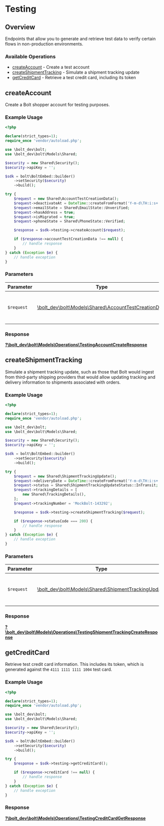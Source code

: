 # Testing


## Overview

Endpoints that allow you to generate and retrieve test data to verify certain
flows in non-production environments.


### Available Operations

* [createAccount](#createaccount) - Create a test account
* [createShipmentTracking](#createshipmenttracking) - Simulate a shipment tracking update
* [getCreditCard](#getcreditcard) - Retrieve a test credit card, including its token

## createAccount

Create a Bolt shopper account for testing purposes.


### Example Usage

```php
<?php

declare(strict_types=1);
require_once 'vendor/autoload.php';

use \bolt_dev\bolt;
use \bolt_dev\bolt\Models\Shared;

$security = new Shared\Security();
$security->apiKey = '';

$sdk = bolt\BoltEmbed::builder()
    ->setSecurity($security)
    ->build();

try {
    $request = new Shared\AccountTestCreationData();
    $request->deactivateAt = DateTime::createFromFormat('Y-m-d\TH:i:s+', '2017-07-21T17:32:28Z');
    $request->emailState = Shared\EmailState::Unverified;
    $request->hasAddress = true;
    $request->isMigrated = true;
    $request->phoneState = Shared\PhoneState::Verified;

    $response = $sdk->testing->createAccount($request);

    if ($response->accountTestCreationData !== null) {
        // handle response
    }
} catch (Exception $e) {
    // handle exception
}
```

### Parameters

| Parameter                                                                                              | Type                                                                                                   | Required                                                                                               | Description                                                                                            |
| ------------------------------------------------------------------------------------------------------ | ------------------------------------------------------------------------------------------------------ | ------------------------------------------------------------------------------------------------------ | ------------------------------------------------------------------------------------------------------ |
| `$request`                                                                                             | [\bolt_dev\bolt\Models\Shared\AccountTestCreationData](../../Models/Shared/AccountTestCreationData.md) | :heavy_check_mark:                                                                                     | The request object to use for the request.                                                             |


### Response

**[?\bolt_dev\bolt\Models\Operations\TestingAccountCreateResponse](../../Models/Operations/TestingAccountCreateResponse.md)**


## createShipmentTracking

Simulate a shipment tracking update, such as those that Bolt would ingest from
third-party shipping providers that would allow updating tracking and delivery
information to shipments associated with orders.


### Example Usage

```php
<?php

declare(strict_types=1);
require_once 'vendor/autoload.php';

use \bolt_dev\bolt;
use \bolt_dev\bolt\Models\Shared;

$security = new Shared\Security();
$security->apiKey = '';

$sdk = bolt\BoltEmbed::builder()
    ->setSecurity($security)
    ->build();

try {
    $request = new Shared\ShipmentTrackingUpdate();
    $request->deliveryDate = DateTime::createFromFormat('Y-m-d\TH:i:s+', '2014-08-23:T06:00:00Z');
    $request->status = Shared\ShipmentTrackingUpdateStatus::InTransit;
    $request->trackingDetails = [
        new Shared\TrackingDetails(),
    ];
    $request->trackingNumber = 'MockBolt-143292';

    $response = $sdk->testing->createShipmentTracking($request);

    if ($response->statusCode === 200) {
        // handle response
    }
} catch (Exception $e) {
    // handle exception
}
```

### Parameters

| Parameter                                                                                            | Type                                                                                                 | Required                                                                                             | Description                                                                                          |
| ---------------------------------------------------------------------------------------------------- | ---------------------------------------------------------------------------------------------------- | ---------------------------------------------------------------------------------------------------- | ---------------------------------------------------------------------------------------------------- |
| `$request`                                                                                           | [\bolt_dev\bolt\Models\Shared\ShipmentTrackingUpdate](../../Models/Shared/ShipmentTrackingUpdate.md) | :heavy_check_mark:                                                                                   | The request object to use for the request.                                                           |


### Response

**[?\bolt_dev\bolt\Models\Operations\TestingShipmentTrackingCreateResponse](../../Models/Operations/TestingShipmentTrackingCreateResponse.md)**


## getCreditCard

Retrieve test credit card information. This includes its token, which is
generated against the `4111 1111 1111 1004` test card.


### Example Usage

```php
<?php

declare(strict_types=1);
require_once 'vendor/autoload.php';

use \bolt_dev\bolt;
use \bolt_dev\bolt\Models\Shared;

$security = new Shared\Security();
$security->apiKey = '';

$sdk = bolt\BoltEmbed::builder()
    ->setSecurity($security)
    ->build();

try {
    $response = $sdk->testing->getCreditCard();

    if ($response->creditCard !== null) {
        // handle response
    }
} catch (Exception $e) {
    // handle exception
}
```


### Response

**[?\bolt_dev\bolt\Models\Operations\TestingCreditCardGetResponse](../../Models/Operations/TestingCreditCardGetResponse.md)**

